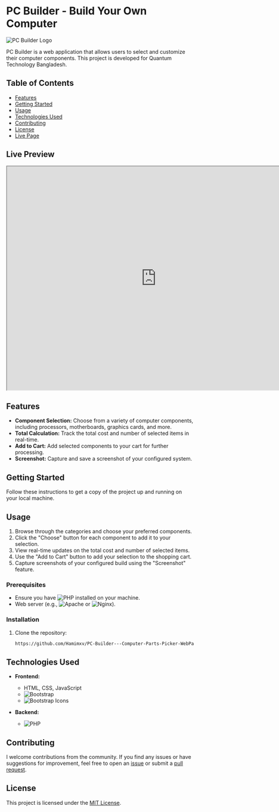 # PC Builder - Build Your Own Computer

![PC Builder Logo](https://i.ibb.co/drYjMrs/logo.png)

PC Builder is a web application that allows users to select and customize their computer components. This project is developed for Quantum Technology Bangladesh.

## Table of Contents

- [Features](#features)
- [Getting Started](#getting-started)
- [Usage](#usage)
- [Technologies Used](#technologies-used)
- [Contributing](#contributing)
- [License](#license)
- [Live Page](https://hamimxv.github.io/PC-Builder---Computer-Parts-Picker-WebPage/)

## Live Preview

<iframe src="https://hamimxv.github.io/PC-Builder---Computer-Parts-Picker-WebPage/" width="800" height="600"></iframe>



## Features

- **Component Selection:** Choose from a variety of computer components, including processors, motherboards, graphics cards, and more.
- **Total Calculation:** Track the total cost and number of selected items in real-time.
- **Add to Cart:** Add selected components to your cart for further processing.
- **Screenshot:** Capture and save a screenshot of your configured system.

## Getting Started

Follow these instructions to get a copy of the project up and running on your local machine.

## Usage

1. Browse through the categories and choose your preferred components.
2. Click the "Choose" button for each component to add it to your selection.
3. View real-time updates on the total cost and number of selected items.
4. Use the "Add to Cart" button to add your selection to the shopping cart.
5. Capture screenshots of your configured build using the "Screenshot" feature.

### Prerequisites

- Ensure you have ![PHP](https://img.shields.io/badge/PHP-%23777BB4.svg?style=flat&logo=php&logoColor=white) installed on your machine.
- Web server (e.g., ![Apache](https://img.shields.io/badge/Apache-%23D22128.svg?style=flat&logo=apache&logoColor=white) or ![Nginx](https://img.shields.io/badge/Nginx-%23269539.svg?style=flat&logo=nginx&logoColor=white)).

### Installation

1. Clone the repository:

   ```bash
   https://github.com/Hamimxv/PC-Builder---Computer-Parts-Picker-WebPage.git

## Technologies Used

- **Frontend:**
  - HTML, CSS, JavaScript
  - ![Bootstrap](https://img.shields.io/badge/Bootstrap-4.5.2-563D7C.svg?style=flat&logo=bootstrap&logoColor=white)
  - ![Bootstrap Icons](https://img.shields.io/badge/Bootstrap%20Icons-1.11.2-563D7C.svg?style=flat&logo=bootstrap&logoColor=white)

- **Backend:**
  - ![PHP](https://img.shields.io/badge/PHP-%23777BB4.svg?style=flat&logo=php&logoColor=white)

## Contributing

I welcome contributions from the community. If you find any issues or have suggestions for improvement, feel free to open an [issue](#) or submit a [pull request](#).

## License

This project is licensed under the [MIT License](LICENSE).
